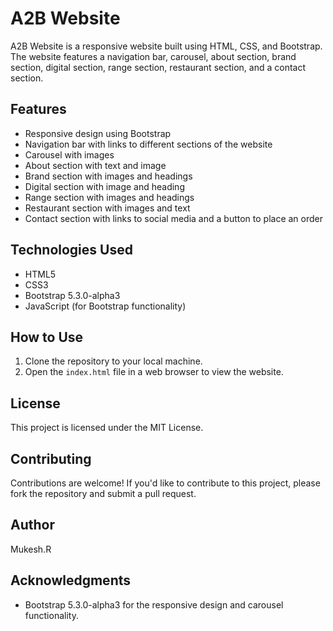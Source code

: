 # A2B Website

A2B Website is a responsive website built using HTML, CSS, and Bootstrap. The website features a navigation bar, carousel, about section, brand section, digital section, range section, restaurant section, and a contact section.

## Features

* Responsive design using Bootstrap
* Navigation bar with links to different sections of the website
* Carousel with images
* About section with text and image
* Brand section with images and headings
* Digital section with image and heading
* Range section with images and headings
* Restaurant section with images and text
* Contact section with links to social media and a button to place an order

## Technologies Used

* HTML5
* CSS3
* Bootstrap 5.3.0-alpha3
* JavaScript (for Bootstrap functionality)

## How to Use

1. Clone the repository to your local machine.
2. Open the `index.html` file in a web browser to view the website.

## License

This project is licensed under the MIT License. 

## Contributing

Contributions are welcome! If you'd like to contribute to this project, please fork the repository and submit a pull request.

## Author

Mukesh.R

## Acknowledgments

* Bootstrap 5.3.0-alpha3 for the responsive design and carousel functionality.
